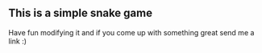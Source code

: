 <h2>This is a simple snake game</h2>
Have fun modifying it and if you come up with something great send me a link :)
